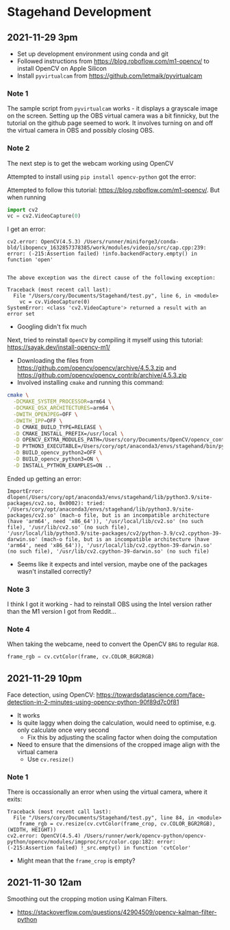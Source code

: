 # Stagehand Development

## 2021-11-29 3pm

- Set up development environment using conda and git 
- Followed instructions from https://blog.roboflow.com/m1-opencv/ to install OpenCV on Apple Silicon 
- Install `pyvirtualcam` from https://github.com/letmaik/pyvirtualcam 

### Note 1

The sample script from `pyvirtualcam` works - it displays a grayscale image on the screen. Setting up the OBS virtual camera was a bit finnicky, but the tutorial on the github page seemed to work. It involves turning on and off the virtual camera in OBS and possibly closing OBS. 

### Note 2

The next step is to get the webcam working using OpenCV

Attempted to install using `pip install opencv-python` got the error:


Attempted to follow this tutorial: https://blog.roboflow.com/m1-opencv/. But when running
```python
import cv2
vc = cv2.VideoCapture(0)
```
I get an error: 
```
cv2.error: OpenCV(4.5.3) /Users/runner/miniforge3/conda-bld/libopencv_1632857378385/work/modules/videoio/src/cap.cpp:239: error: (-215:Assertion failed) !info.backendFactory.empty() in function 'open'


The above exception was the direct cause of the following exception:

Traceback (most recent call last):
  File "/Users/cory/Documents/Stagehand/test.py", line 6, in <module>
    vc = cv.VideoCapture(0)
SystemError: <class 'cv2.VideoCapture'> returned a result with an error set
```

- Googling didn't fix much

Next, tried to reinstall `OpenCV` by compiling it myself using this tutorial: https://sayak.dev/install-opencv-m1/ 

- Downloading the files from https://github.com/opencv/opencv/archive/4.5.3.zip and https://github.com/opencv/opencv_contrib/archive/4.5.3.zip
- Involved installing `cmake` and running this command:
```zsh
cmake \
  -DCMAKE_SYSTEM_PROCESSOR=arm64 \
  -DCMAKE_OSX_ARCHITECTURES=arm64 \
  -DWITH_OPENJPEG=OFF \
  -DWITH_IPP=OFF \
  -D CMAKE_BUILD_TYPE=RELEASE \
  -D CMAKE_INSTALL_PREFIX=/usr/local \
  -D OPENCV_EXTRA_MODULES_PATH=/Users/cory/Documents/OpenCV/opencv_contrib-4.5.3/modules \
  -D PYTHON3_EXECUTABLE=/Users/cory/opt/anaconda3/envs/stagehand/bin/python3 \
  -D BUILD_opencv_python2=OFF \
  -D BUILD_opencv_python3=ON \
  -D INSTALL_PYTHON_EXAMPLES=ON ..
```

Ended up getting an error:
```
ImportError: dlopen(/Users/cory/opt/anaconda3/envs/stagehand/lib/python3.9/site-packages/cv2.so, 0x0002): tried: '/Users/cory/opt/anaconda3/envs/stagehand/lib/python3.9/site-packages/cv2.so' (mach-o file, but is an incompatible architecture (have 'arm64', need 'x86_64')), '/usr/local/lib/cv2.so' (no such file), '/usr/lib/cv2.so' (no such file), '/usr/local/lib/python3.9/site-packages/cv2/python-3.9/cv2.cpython-39-darwin.so' (mach-o file, but is an incompatible architecture (have 'arm64', need 'x86_64')), '/usr/local/lib/cv2.cpython-39-darwin.so' (no such file), '/usr/lib/cv2.cpython-39-darwin.so' (no such file)
```
- Seems like it expects and intel version, maybe one of the packages wasn't installed correctly?

### Note 3

I think I got it working - had to reinstall OBS using the Intel version rather than the M1 version I got from Reddit...

### Note 4

When taking the webcame, need to convert the OpenCV `BRG` to regular `RGB`. 
```python
frame_rgb = cv.cvtColor(frame, cv.COLOR_BGR2RGB)
```

## 2021-11-29 10pm

Face detection, using OpenCV: https://towardsdatascience.com/face-detection-in-2-minutes-using-opencv-python-90f89d7c0f81 

- It works
- Is quite laggy when doing the calculation, would need to optimise, e.g. only calculate once very second
	- Fix this by adjusting the scaling factor when doing the computation
- Need to ensure that the dimensions of the cropped image align with the virtual camera
	- Use `cv.resize()` 

### Note 1

There is occassionally an error when using the virtual camera, where it exits:
```
Traceback (most recent call last):
  File "/Users/cory/Documents/Stagehand/test.py", line 84, in <module>
    frame_rgb = cv.resize(cv.cvtColor(frame_crop, cv.COLOR_BGR2RGB), (WIDTH, HEIGHT))
cv2.error: OpenCV(4.5.4) /Users/runner/work/opencv-python/opencv-python/opencv/modules/imgproc/src/color.cpp:182: error: (-215:Assertion failed) !_src.empty() in function 'cvtColor'
```

- Might mean that the `frame_crop` is empty? 

## 2021-11-30 12am

Smoothing out the cropping motion using Kalman Filters. 
- https://stackoverflow.com/questions/42904509/opencv-kalman-filter-python 
